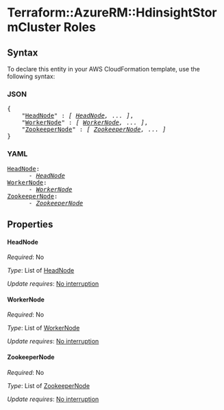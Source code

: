 # Terraform::AzureRM::HdinsightStormCluster Roles

## Syntax

To declare this entity in your AWS CloudFormation template, use the following syntax:

### JSON

<pre>
{
    "<a href="#headnode" title="HeadNode">HeadNode</a>" : <i>[ <a href="roles-headnode.md">HeadNode</a>, ... ]</i>,
    "<a href="#workernode" title="WorkerNode">WorkerNode</a>" : <i>[ <a href="roles-workernode.md">WorkerNode</a>, ... ]</i>,
    "<a href="#zookeepernode" title="ZookeeperNode">ZookeeperNode</a>" : <i>[ <a href="roles-zookeepernode.md">ZookeeperNode</a>, ... ]</i>
}
</pre>

### YAML

<pre>
<a href="#headnode" title="HeadNode">HeadNode</a>: <i>
      - <a href="roles-headnode.md">HeadNode</a></i>
<a href="#workernode" title="WorkerNode">WorkerNode</a>: <i>
      - <a href="roles-workernode.md">WorkerNode</a></i>
<a href="#zookeepernode" title="ZookeeperNode">ZookeeperNode</a>: <i>
      - <a href="roles-zookeepernode.md">ZookeeperNode</a></i>
</pre>

## Properties

#### HeadNode

_Required_: No

_Type_: List of <a href="roles-headnode.md">HeadNode</a>

_Update requires_: [No interruption](https://docs.aws.amazon.com/AWSCloudFormation/latest/UserGuide/using-cfn-updating-stacks-update-behaviors.html#update-no-interrupt)

#### WorkerNode

_Required_: No

_Type_: List of <a href="roles-workernode.md">WorkerNode</a>

_Update requires_: [No interruption](https://docs.aws.amazon.com/AWSCloudFormation/latest/UserGuide/using-cfn-updating-stacks-update-behaviors.html#update-no-interrupt)

#### ZookeeperNode

_Required_: No

_Type_: List of <a href="roles-zookeepernode.md">ZookeeperNode</a>

_Update requires_: [No interruption](https://docs.aws.amazon.com/AWSCloudFormation/latest/UserGuide/using-cfn-updating-stacks-update-behaviors.html#update-no-interrupt)


